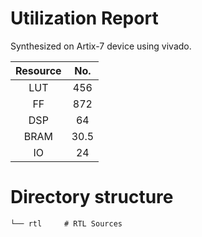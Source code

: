 # Utilization Report
Synthesized on Artix-7 device using vivado.

|Resource| No.|
|:---:|:---:|
|LUT|456|
|FF|872|
|DSP|64|
|BRAM|30.5|
|IO|24|

# Directory structure

    └── rtl     # RTL Sources